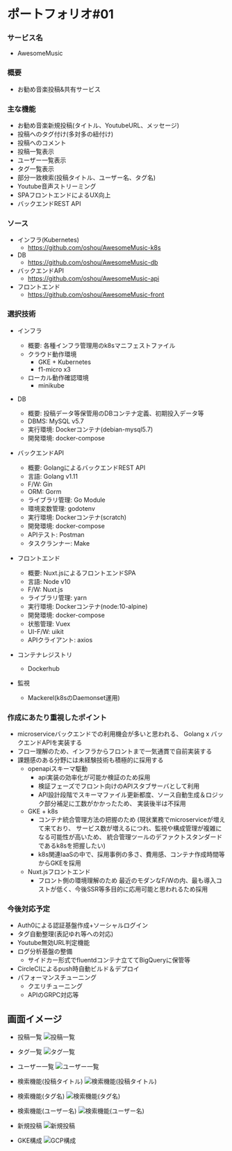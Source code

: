 # ポートフォリオ#01

### サービス名
- AwesomeMusic

### 概要
- お勧め音楽投稿&共有サービス

### 主な機能
- お勧め音楽新規投稿(タイトル、YoutubeURL、メッセージ)
- 投稿へのタグ付け(多対多の紐付け)
- 投稿へのコメント
- 投稿一覧表示
- ユーザー一覧表示
- タグ一覧表示
- 部分一致検索(投稿タイトル、ユーザー名、タグ名)
- Youtube音声ストリーミング
- SPAフロントエンドによるUX向上
- バックエンドREST API

### ソース
- インフラ(Kubernetes)
  - https://github.com/oshou/AwesomeMusic-k8s
- DB
  - https://github.com/oshou/AwesomeMusic-db
- バックエンドAPI
  - https://github.com/oshou/AwesomeMusic-api
- フロントエンド
  - https://github.com/oshou/AwesomeMusic-front

### 選択技術
- インフラ
  - 概要: 各種インフラ管理用のk8sマニフェストファイル
  - クラウド動作環境
    - GKE + Kubernetes
    - f1-micro x3
  - ローカル動作確認環境
    - minikube

- DB
  - 概要: 投稿データ等保管用のDBコンテナ定義、初期投入データ等
  - DBMS: MySQL v5.7
  - 実行環境: Dockerコンテナ(debian-mysql5.7)
  - 開発環境: docker-compose

- バックエンドAPI
  - 概要: GolangによるバックエンドREST API
  - 言語: Golang v1.11
  - F/W: Gin
  - ORM: Gorm
  - ライブラリ管理: Go Module
  - 環境変数管理: godotenv
  - 実行環境: Dockerコンテナ(scratch)
  - 開発環境: docker-compose
  - APIテスト: Postman
  - タスクランナー: Make

- フロントエンド
  - 概要: Nuxt.jsによるフロントエンドSPA
  - 言語: Node v10
  - F/W: Nuxt.js
  - ライブラリ管理: yarn
  - 実行環境: Dockerコンテナ(node:10-alpine)
  - 開発環境: docker-compose
  - 状態管理: Vuex
  - UI-F/W: uikit
  - APIクライアント: axios

- コンテナレジストリ
  - Dockerhub

- 監視
  - Mackerel(k8sのDaemonset運用)

### 作成にあたり重視したポイント
- microserviceバックエンドでの利用機会が多いと思われる、
  Golang x バックエンドAPIを実装する
- フロー理解のため、インフラからフロントまで一気通貫で自前実装する
- 課題感のある分野には未経験技術も積極的に採用する
  - openapiスキーマ駆動
    - api実装の効率化が可能か検証のため採用
    - 検証フェーズでフロント向けのAPIスタブサーバとして利用
    - API設計段階でスキーマファイル更新都度、ソース自動生成＆ロジック部分補足に工数がかかったため、
      実装後半は不採用
  - GKE + k8s
    - コンテナ統合管理方法の把握のため
      (現状業務でmicroserviceが増えて来ており、
       サービス数が増えるにつれ、監視や構成管理が複雑になる可能性が高いため、
       統合管理ツールのデファクトスタンダードであるk8sを把握したい)
    - k8s関連IaaSの中で、採用事例の多さ、費用感、コンテナ作成時間等からGKEを採用
  - Nuxt.jsフロントエンド
    - フロント側の環境理解のため
      最近のモダンなF/Wの内、最も導入コストが低く、今後SSR等多目的に応用可能と思われるため採用

### 今後対応予定
- Auth0による認証基盤作成+ソーシャルログイン
- タグ自動整理(表記ゆれ等への対応)
- Youtube無効URL判定機能
- ログ分析基盤の整備
  - サイドカー形式でfluentdコンテナ立ててBigQueryに保管等
- CircleCIによるpush時自動ビルド＆デプロイ
- パフォーマンスチューニング
  - クエリチューニング
  - APIのGRPC対応等

## 画面イメージ
- 投稿一覧
![投稿一覧](https://github.com/oshou/Portfolio/blob/master/img/post_summary.png)

- タグ一覧
![タグ一覧](https://github.com/oshou/Portfolio/blob/master/img/tag_summary.png)

- ユーザー一覧
![ユーザー一覧](https://github.com/oshou/Portfolio/blob/master/img/user_summary.png)

- 検索機能(投稿タイトル)
![検索機能(投稿タイトル)](https://github.com/oshou/Portfolio/blob/master/img/search_post_title.png)

- 検索機能(タグ名)
![検索機能(タグ名)](https://github.com/oshou/Portfolio/blob/master/img/search_tag_name.png)

- 検索機能(ユーザー名)
![検索機能(ユーザー名)](https://github.com/oshou/Portfolio/blob/master/img/search_user_name.png)

- 新規投稿
![新規投稿](https://github.com/oshou/Portfolio/blob/master/img/add_post.png)

- GKE構成
![GCP構成](https://github.com/oshou/Portfolio/blob/master/img/gke_cluster.png)
